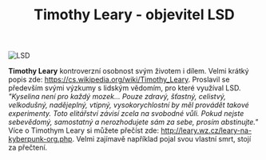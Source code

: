 ﻿---
layout: post
title: Timothy Leary - objevitel LSD
---

![LSD](/learn-jekyll-1/images/lsd.jpg)


**Timothy Leary** kontroverzní osobnost svým životem i dílem. Velmi krátký popis zde: <https://cs.wikipedia.org/wiki/Timothy_Leary>. 
Proslavil se především svými výzkumy s lidským vědomím, pro které využíval LSD.
*"Kyselina není pro každý mozek... Pouze zdravý, šťastný, celistvý, velkodušný, nadějeplný, vtipný, vysokorychlostní by měl provádět 
takové experimenty. Toto elitářství závisí zcela na svobodné vůli. Pokud nejste sebevědomý, samostatný a nerozhodujete sám za sebe, 
prosím abstinujte."*
Více o Timothym Leary si můžete přečíst zde: <http://leary.wz.cz/leary-na-kyberpunk-org.php>. Velmi zajímavě například
pojal svou vlastní smrt, stojí za přečtení.
